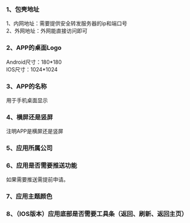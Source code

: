 ### 1、包壳地址  
1、内网地址：需要提供安全转发服务器的ip和端口号   
2、外网地址：外网能直接访问即可

### 2、APP的桌面Logo   
Android尺寸：180\*180   
IOS尺寸：1024\*1024   

### 3、APP的名称 
用于手机桌面显示

### 4、横屏还是竖屏   
注明APP是横屏还是竖屏
### 5、应用所属公司  
### 6、应用是否需要推送功能
如果需要推送需提前申请。
### 7、应用主题颜色
### 8、（IOS版本）应用底部是否需要工具条（返回、刷新、返回主页）